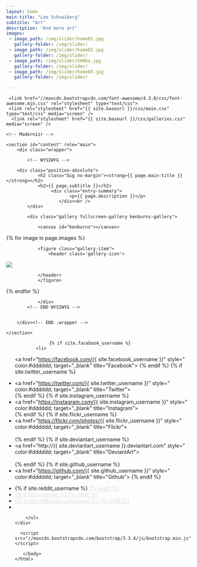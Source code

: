 ```yaml
---
layout: home
main-title: "Lee Schnaiberg"
subtitle: "Art"
description: "And more art"
images:
 - image_path: /img/slider/home01.jpg
   gallery-folder: /img/slider/
 - image_path: /img/slider/home02.jpg
   gallery-folder: /img/slider/
 - image_path: /img/slider/5606a.jpg
   gallery-folder: /img/slider/
 - image_path: /img/slider/home03.jpg
   gallery-folder: /img/slider/

---
```




<html class="no-js" lang="en">


  <!--  - image_path: /img/slider/home01.jpg
   gallery-folder: /img/slider/
-->
<!--
images:
- image_path: /jittorama/5605.JPG
gallery-folder: /jittorama/
- image_path: /jittorama/Foo.JPG
gallery-folder: /jittorama/
- image_path: /tsib/colors.jpg
gallery-folder: /tsib/
- image_path: /tsib/big.jpg
gallery-folder: /tsib/
- image_path: /tsib/bw.jpg
gallery-folder: /tsib/
-->
  <head>
	<meta content="charset=utf-8">

<!-- CSS -->
     <link href="//maxcdn.bootstrapcdn.com/font-awesome/4.3.0/css/font-awesome.min.css" rel="stylesheet" type="text/css">
     <link rel="stylesheet" href="{{ site.baseurl }}/css/main.css" type="text/css" media="screen" />
      <link rel="stylesheet" href="{{ site.baseurl }}/css/galleries.css" media="screen" />
<link rel="stylesheet" href="{{ site.baseurl }}/css/WYSIWYG.css" media="screen" />



	<!-- Modernizr -->
  <script src="{{ site.baseurl }}/js/modernizr.js"></script>



  

</head>

<body class="fullscreen">

<!-- MAIN CONTENT SECTION  _____________________________________________-->
	<section id="content" role="main">
		<div class="wrapper">

			<!-- WYSIWYG -->

		<div class="position-absolute">
				<h2 class="big no-margin"><strong>{{ page.main-title }}</strong></h2>
				<h2>{{ page.subtitle }}</h2> 
                     <div class="entry-summary">
							<p>{{ page.description }}</p>
						</div><br />
			</div>
			
			<div class="gallery fullscreen-gallery kenburns-gallery">

				<canvas id="kenburns"></canvas>
				
{% for image in page.images %}  	

				<figure class="gallery-item">
					<header class='gallery-icon'>

<a href="{{ site.url }}{{ site.baseurl }}{{ image.gallery-folder }}">
<img src="{{ site.url }}{{ site.baseurl }}{{ image.image_path }}"></a>
	
				</header>	
				</figure>

{% endfor %}

				</div>
			<!-- END WYSIWYG -->
			
	
		</div><!-- END .wrapper -->
		
	</section>

<div id="footer" role="contentinfo">
		<ul class="soc-icons">

                 {% if site.facebook_username %}
			<li>
   <a href="https://facebook.com/{{ site.facebook_username }}" style="
color:#dddddd; target="_blank" title="Facebook">
                       <i class="fa fa-facebook"></i>
                     </span>
</a></li>
    {% endif %}
 {% if site.twitter_username %}
			<li>
   <a href="https://twitter.com/{{ site.twitter_username }}" style="
color:#dddddd; target="_blank" title="Twitter">
                       <i class="fa fa-twitter"></i>
                     </span>
</a></li>
    {% endif %}
                {% if site.instagram_username %}
			<li>
   <a href="https://instagram.com/{{ site.instagram_username }}" style="
color:#dddddd; target="_blank" title="Instagram">
                       <i class="fa fa-instagram"></i>
                     </span>
</a></li>
    {% endif %}
                    {% if site.flickr_username %}
						<li>
   <a href="https://flickr.com/photos/{{ site.flickr_username }}" style="
color:#dddddd; target="_blank" title="Flickr">
              <i class="fa fa-flickr"></i>
                     </span>
 </a></li>	
     {% endif %}
                    {% if site.deviantart_username %}
			<li>
   <a href="http://{{ site.deviantart_username }}.deviantart.com" style="
color:#dddddd; target="_blank" title="DeviantArt">
<i class="fa fa-deviantart"></i> </span>
</a></li>	
    {% endif %}
                    {% if site.github_username %}
                <li>
   <a href="https://github.com/{{ site.github_username }}" style="
color:#dddddd; target="_blank" title="Github">
              <i class="fa fa-github"></i>
                     </span>
                   {% endif %}
<li>
                    {% if site.reddit_username %}
   <a href="https://reddit.com/{{ site.reddit_username }}" style="
color:#dddddd; target="_blank" title="Reddit">
              <i class="fa fa-reddit"></i>
                     </span>
                   {% endif %}
<li>                    {% if site.youtube %}
   <a href={{site.youtube}} style="
color:#dddddd; target="_blank" title="Youtube">
              <i class="fa fa-youtube-play"></i>
                     </span>
                   {% endif %}
<li>
                    {% if site.redbubble_username %}
   <a href="https://redbubble.com/people/{{ site.redbubble_username }}" style="
color:#dddddd; target="_blank" title="Store">
              <i class="fa fa-spoon"></i>
                     </span>
                   {% endif %}
<li>
    <a href="mailto:{{ site.email }}" style="
color:#dddddd; target="_blank" title="Email">
              <i class="fa fa-envelope-o"></i></span>
          </a> </li>
	
					
		</ul>	
	</div>

  
<!-- jQuery -->
  <script src="//code.jquery.com/jquery-2.1.3.min.js"></script>
      <script src="//maxcdn.bootstrapcdn.com/bootstrap/3.3.6/js/bootstrap.min.js"></script>

  <script src="{{ site.baseurl }}/js/retina.min.js"></script> 

<!-- include mousewheel plugins -->
<script src="{{ site.baseurl }}/js/jquery.mousewheel.min.js"></script>
<!-- include gallery cycle plugin -->
<script src="{{ site.baseurl }}/js/jquery.cycle.min.js"></script>
<!-- include kenburns plugins -->
<script src="{{ site.baseurl }}/js/kenburns.min.js"></script>
<!-- include svg line drawing plugin -->
<script src="{{ site.baseurl }}/js/jquery.lazylinepainter.min.js"></script>
<!-- include custom script -->
<script src="{{ site.baseurl }}/js/scripts.js"></script>


       </body>
    </html>

